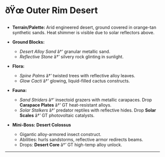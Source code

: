 ﻿# ðŸœ Outer Rim Desert

- **Terrain/Palette:**
  Arid engineered desert, ground covered in orange-tan synthetic sands. Heat shimmer is visible due to solar reflectors above.

- **Ground Blocks:**

  - _Desert Alloy Sand_ â†’ granular metallic sand.
  - _Reflective Stone_ â†’ silvery rock glinting in sunlight.

- **Flora:**

  - _Spine Palms_ â†’ twisted trees with reflective alloy leaves.
  - _Glow Cacti_ â†’ glowing, liquid-filled cactus constructs.

- **Fauna:**

  - _Sand Striders_ â†’ insectoid grazers with metallic carapaces. Drop **Carapace Plates** â†’ GT heat-resistant alloys.
  - _Solar Stalkers_ â†’ predator reptiles with reflective hides. Drop **Solar Scales** â†’ GT photovoltaic catalysts.

- **Mini-Boss:** **Desert Colossus**

  - Gigantic alloy-armored insect construct.
  - Abilities: hurls sandstorms, reflective armor redirects beams.
  - Drops: **Desert Core** â†’ GT high-temp alloy unlock.

---

##
